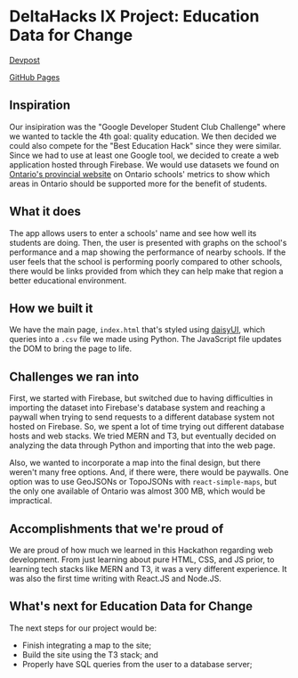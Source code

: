 # DeltaHacks IX Project: Education Data for Change

[Devpost]()

[GitHub Pages](https://owengretzinger.github.io/education-data-for-change/)

## Inspiration

Our insipiration was the "Google Developer Student Club Challenge" where we wanted to tackle the 4th goal: quality education. We then decided we could also compete for the "Best Education Hack" since they were similar. Since we had to use at least one Google tool, we decided to create a web application hosted through Firebase. We would use datasets we found on [Ontario's provincial website](https://data.ontario.ca/en/dataset) on Ontario schools' metrics to show which areas in Ontario should be supported more for the benefit of students.

## What it does

The app allows users to enter a schools' name and see how well its students are doing. Then, the user is presented with graphs on the school's performance and a map showing the performance of nearby schools. If the user feels that the school is performing poorly compared to other schools, there would be links provided from which they can help make that region a better educational environment.

## How we built it

We have the main page, `index.html` that's styled using [daisyUI](https://daisyui.com/), which queries into a `.csv` file we made using Python. The JavaScript file updates the DOM to bring the page to life. 

## Challenges we ran into

First, we started with Firebase, but switched due to having difficulties in importing the dataset into Firebase's database system and reaching a paywall when trying to send requests to a different database system not hosted on Firebase. So, we spent a lot of time trying out different database hosts and web stacks. We tried MERN and T3, but eventually decided on analyzing the data through Python and importing that into the web page. 

Also, we wanted to incorporate a map into the final design, but there weren't many free options. And, if there were, there would be paywalls. One option was to use GeoJSONs or TopoJSONs with `react-simple-maps`, but the only one available of Ontario was almost 300 MB, which would be impractical.  

## Accomplishments that we're proud of

We are proud of how much we learned in this Hackathon regarding web development. From just learning about pure HTML, CSS, and JS prior, to learning tech stacks like MERN and T3, it was a very different experience. It was also the first time writing with React.JS and Node.JS. 

## What's next for Education Data for Change

The next steps for our project would be:
- Finish integrating a map to the site;
- Build the site using the T3 stack; and
- Properly have SQL queries from the user to a database server; 
